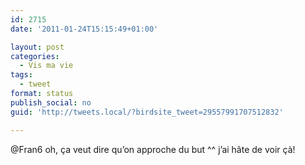 ```yaml
---
id: 2715
date: '2011-01-24T15:15:49+01:00'

layout: post
categories:
  - Vis ma vie
tags:
  - tweet
format: status
publish_social: no
guid: 'http://tweets.local/?birdsite_tweet=29557991707512832'

---
```


@Fran6 oh, ça veut dire qu’on approche du but ^^ j’ai hâte de voir çà!